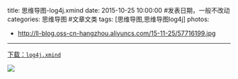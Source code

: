 title: 思维导图-log4j.xmind
date: 2015-10-25 10:00:00 #发表日期，一般不改动
categories: 思维导图 #文章文类 
tags: [思维导图,思维导图log4j]
photos:
- http://ll-blog.oss-cn-hangzhou.aliyuncs.com/15-11-25/57716199.jpg


---
[下载：`log4j.xmind`](https://github.com/liuxiang/xmind)

![](http://ll-blog.oss-cn-hangzhou.aliyuncs.com/15-11-25/38418124.jpg)



<!-- more -->


